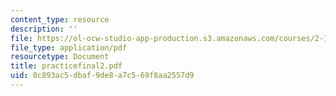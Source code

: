 ```yaml
---
content_type: resource
description: ''
file: https://ol-ocw-studio-app-production.s3.amazonaws.com/courses/2-12-introduction-to-robotics-fall-2005/0c893ac5dbaf9de8a7c569f8aa2557d9_practicefinal2.pdf
file_type: application/pdf
resourcetype: Document
title: practicefinal2.pdf
uid: 0c893ac5-dbaf-9de8-a7c5-69f8aa2557d9
---
```

